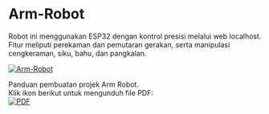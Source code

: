 # Arm-Robot

Robot ini menggunakan ESP32 dengan kontrol presisi melalui web localhost. Fitur meliputi perekaman dan pemutaran gerakan, serta manipulasi cengkeraman, siku, bahu, dan pangkalan. 

[![Arm-Robot](https://img.youtube.com/vi/zPDdpif_TtM/0.jpg)](https://youtube.com/shorts/zPDdpif_TtM?si=deEUkuOAP1vm59a3)

Panduan pembuatan projek Arm Robot.  
Klik ikon berikut untuk mengunduh file PDF:  
[![PDF](https://img.icons8.com/color/48/000000/pdf.png)](https://github.com/Adinda-Nur-Azizah/Arm-Robot/blob/main/Arm%20Robot-Robot%20Industri.pdf)

